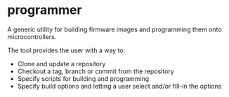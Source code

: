 # programmer

A generic utility for building firmware images and programming them onto microcontrollers.

The tool provides the user with a way to:
* Clone and update a repository
* Checkout a tag, branch or commit from the repository
* Specify scripts for building and programming
* Specify build options and letting a user select and/or fill-in the options
